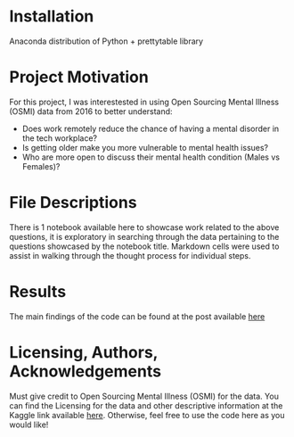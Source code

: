 # Installation
Anaconda distribution of Python + prettytable library

# Project Motivation
For this project, I was interestested in using Open Sourcing Mental Illness (OSMI) data from 2016 to better understand:
  - Does work remotely reduce the chance of having a mental disorder in the tech workplace?
  - Is getting older make you more vulnerable to mental health issues?
  - Who are more open to discuss their mental health condition (Males vs Females)?

# File Descriptions
There is 1 notebook available here to showcase work related to the above questions, it is exploratory in searching through the data pertaining to the questions showcased by the notebook title. Markdown cells were used to assist in walking through the thought process for individual steps.

# Results
The main findings of the code can be found at the post available [here](https://medium.com/@hasanshhaa/interesting-mental-health-insights-for-tech-workers-89f9913d20a4)

# Licensing, Authors, Acknowledgements
Must give credit to Open Sourcing Mental Illness (OSMI) for the data. You can find the Licensing for the data and other descriptive information at the Kaggle link available [here](https://www.kaggle.com/osmi/mental-health-in-tech-2016). Otherwise, feel free to use the code here as you would like!